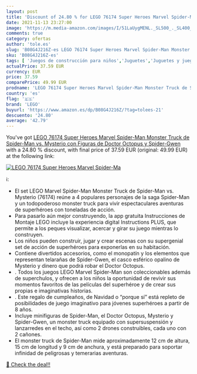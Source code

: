 ```yaml
---
layout: post
title: 'Discount of 24.80 % for LEGO 76174 Super Heroes Marvel Spider-Ma'
date: 2021-11-13 23:27:00
image: 'https://m.media-amazon.com/images/I/51LaUygMENL._SL500_._SL400_.jpg'
comments: true
category: ofertas
author: 'tole.es'
slug: 'B08G4J216Z-es LEGO 76174 Super Heroes Marvel Spider-Man Monster Truck de...'
sku: 'B08G4J216Z-es'
tags: [ 'Juegos de construcción para niños','Juguetes','Juguetes y juegos','Sets de construcción','lego', ]
actualPrice: 37.59 EUR
currency: EUR
price: 37.59
comparePrice: 49.99 EUR
prodname: 'LEGO 76174 Super Heroes Marvel Spider-Man Monster Truck de Spider-Man vs. Mysterio con Figuras de Doctor Octopus y Spider-Gwen'
country: 'es'
flag: '🇪🇸'
brand: 'LEGO'
buyurl: 'https://www.amazon.es/dp/B08G4J216Z/?tag=tolees-21'
descuento: '24.80'
average: '42.79'
---
```


You've got [LEGO 76174 Super Heroes Marvel Spider-Man Monster Truck de Spider-Man vs. Mysterio con Figuras de Doctor Octopus y Spider-Gwen](https://www.amazon.es/dp/B08G4J216Z/?tag=tolees-21) with a  24.80 % discount, with final price of 37.59 EUR (original: 49.99 EUR) at the following link:

[![LEGO 76174 Super Heroes Marvel Spider-Ma](https://m.media-amazon.com/images/I/51LaUygMENL._SL500_._SL400_.jpg)](https://www.amazon.es/dp/B08G4J216Z/?tag=tolees-21)

ℹ️:

- El set LEGO Marvel Spider-Man Monster Truck de Spider-Man vs. Mysterio (76174) reúne a 4 populares personajes de la saga Spider-Man y un todopoderoso monster truck para vivir espectaculares aventuras de superhéroes con toneladas de acción.
- Para pasarlo aún mejor construyendo, la app gratuita Instrucciones de Montaje LEGO incluye la experiencia digital Instructions PLUS, que permite a los peques visualizar, acercar y girar su juego mientras lo construyen.
- Los niños pueden construir, jugar y crear escenas con su supergenial set de acción de superhéroes para exponerlas en su habitación.
- Contiene divertidos accesorios, como el monopatín y los elementos que representan telarañas de Spider-Gwen, el casco esférico opalino de Mysterio y dinero que podrá robar el Doctor Octopus.
- . Todos los juegos LEGO Marvel Spider-Man son coleccionables además de superchulos, y ofrecen a los niños la oportunidad de revivir sus momentos favoritos de las películas del superhéroe y de crear sus propias e imaginativas historias.
- . Este regalo de cumpleaños, de Navidad o “porque sí” está repleto de posibilidades de juego imaginativo para jóvenes superhéroes a partir de 8 años.
- Incluye minifiguras de Spider-Man, el Doctor Octopus, Mysterio y Spider-Gwen, un monster truck equipado con supersuspensión y lanzarredes en el techo, así como 2 drones construibles, cada uno con 2 cañones.
- El monster truck de Spider-Man mide aproximadamente 12 cm de altura, 15 cm de longitud y 9 cm de anchura, y está preparado para soportar infinidad de peligrosas y temerarias aventuras.

[🛒 Check the deal!!](https://www.amazon.es/dp/B08G4J216Z/?tag=tolees-21)
